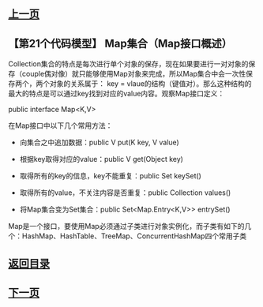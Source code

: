 ## [上一页](course141)
##  【第21个代码模型】 Map集合（Map接口概述）

Collection集合的特点是每次进行单个对象的保存，现在如果要进行一对对象的保存（couple偶对像）就只能够使用Map对象来完成，所以Map集合中会一次性保存两个，两个对象的关系属于： key = vlaue的结构（键值对）。那么这种结构的最大的特点是可以通过key找到对应的value内容。观察Map接口定义：

public interface Map<K,V>

在Map接口中以下几个常用方法：


- 向集合之中追加数据：public V put(K key, V value)

- 根据key取得对应的value：public V get(Object key)

- 取得所有的key的信息，key不能重复：public Set<K> keySet()

- 取得所有的value，不关注内容是否重复：public Collection<V> values()

- 将Map集合变为Set集合：public Set<Map.Entry<K,V>> entrySet()

Map是一个接口，要使用Map必须通过子类进行对象实例化，而子类有如下的几个：HashMap、HashTable、TreeMap、ConcurrentHashMap四个常用子类


## [返回目录](https://wuchengcheng110120.github.io/aliyunjava3/list)
## [下一页](course143)
